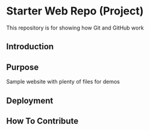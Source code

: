 # Starter Web Repo (Project)
This repository is for showing how Git and GitHub work

## Introduction

## Purpose
Sample website with plenty of files for demos

## Deployment

## How To Contribute


